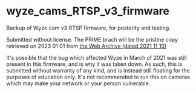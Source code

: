 # wyze_cams_RTSP_v3_firmware
Backup of Wyze cam v3 RTSP firmware, for posterity and testing.

Submitted without license. The PRIME brach will be the pristine copy retrieved on 2023 01 01 from [the Web Archive (dated 2021 11 10)](https://web.archive.org/web/20211125073848/https://download.wyzecam.com/firmware/rtsp/demo_v3_RTSP_4.61.0.1.zip)  


It's possible that the bug which affected Wyze in March of 2021 was still present in this firmware, and is why it was taken down. As such, this is submitted without warranty of any kind, and is instead still floating for the purposes of education only. It's not recommended to run this on cameras which may make your network or your person vulnerable.
